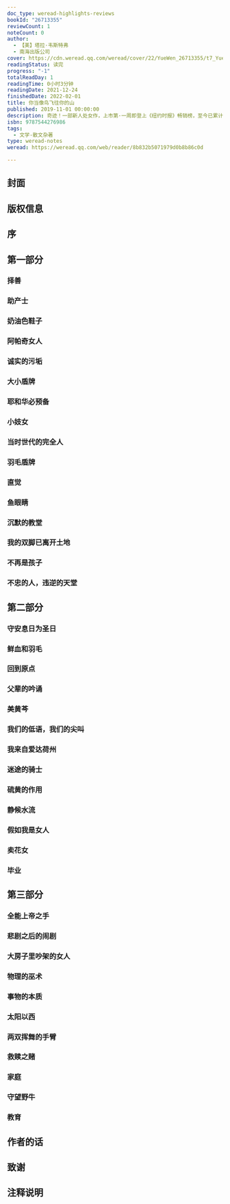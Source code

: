 ```yaml
---
doc_type: weread-highlights-reviews
bookId: "26713355"
reviewCount: 1
noteCount: 0
author:
  - 【美】塔拉·韦斯特弗
  - 南海出版公司
cover: https://cdn.weread.qq.com/weread/cover/22/YueWen_26713355/t7_YueWen_26713355.jpg
readingStatus: 读完
progress: "-1"
totalReadDay: 1
readingTime: 0小时3分钟
readingDate: 2021-12-24
finishedDate: 2022-02-01
title: 你当像鸟飞往你的山
published: 2019-11-01 00:00:00
description: 奇迹！一部新人处女作，上市第·一周即登上《纽约时报》畅销榜，至今已累计80周，仍高居No.1，全美销量破百万册，作者被《时代周刊》评为“年度影响力人物”。17岁前从未上过学的女孩，如何成为剑桥大学博士？我们要背叛多少曾经，才能找到真正的自我！ 比尔·盖茨年度荐书 No.1
isbn: 9787544276986
tags:
  - 文学-散文杂著
type: weread-notes
weread: https://weread.qq.com/web/reader/8b832b5071979d0b8b86c0d

---
```



## 封面

## 版权信息

## 序

## 第一部分

### 择善

### 助产士

### 奶油色鞋子

### 阿帕奇女人

### 诚实的污垢

### 大小盾牌

### 耶和华必预备

### 小妓女

### 当时世代的完全人

### 羽毛盾牌

### 直觉

### 鱼眼睛

### 沉默的教堂

### 我的双脚已离开土地

### 不再是孩子

### 不忠的人，违逆的天堂

## 第二部分

### 守安息日为圣日

### 鲜血和羽毛

### 回到原点

### 父辈的吟诵

### 美黄芩

### 我们的低语，我们的尖叫

### 我来自爱达荷州

### 迷途的骑士

### 硫黄的作用

### 静候水流

### 假如我是女人

### 卖花女

### 毕业

## 第三部分

### 全能上帝之手

### 悲剧之后的闹剧

### 大房子里吵架的女人

### 物理的巫术

### 事物的本质

### 太阳以西

### 两双挥舞的手臂

### 救赎之赌

### 家庭

### 守望野牛

### 教育

## 作者的话

## 致谢

## 注释说明

